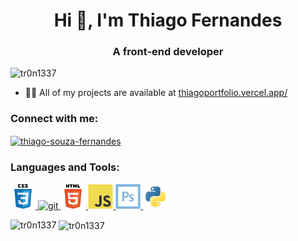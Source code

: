 <h1 align="center">Hi 👋, I'm Thiago Fernandes</h1>
<h3 align="center">A front-end developer</h3>

<p align="left"> <img src="https://komarev.com/ghpvc/?username=tr0n1337&label=Profile%20views&color=0e75b6&style=flat" alt="tr0n1337" /> </p>

- 👨‍💻 All of my projects are available at [thiagoportfolio.vercel.app/](thiagoportfolio.vercel.app/)

<h3 align="left">Connect with me:</h3>
<p align="left">
<a href="https://linkedin.com/in/thiago-souza-fernandes" target="blank"><img align="center" src="https://raw.githubusercontent.com/rahuldkjain/github-profile-readme-generator/master/src/images/icons/Social/linked-in-alt.svg" alt="thiago-souza-fernandes" height="30" width="40" /></a>
</p>

<h3 align="left">Languages and Tools:</h3>
<p align="left"> <a href="https://www.w3schools.com/css/" target="_blank"> <img src="https://raw.githubusercontent.com/devicons/devicon/master/icons/css3/css3-original-wordmark.svg" alt="css3" width="40" height="40"/> </a> <a href="https://git-scm.com/" target="_blank"> <img src="https://www.vectorlogo.zone/logos/git-scm/git-scm-icon.svg" alt="git" width="40" height="40"/> </a> <a href="https://www.w3.org/html/" target="_blank"> <img src="https://raw.githubusercontent.com/devicons/devicon/master/icons/html5/html5-original-wordmark.svg" alt="html5" width="40" height="40"/> </a> <a href="https://developer.mozilla.org/en-US/docs/Web/JavaScript" target="_blank"> <img src="https://raw.githubusercontent.com/devicons/devicon/master/icons/javascript/javascript-original.svg" alt="javascript" width="40" height="40"/> </a> <a href="https://www.photoshop.com/en" target="_blank"> <img src="https://raw.githubusercontent.com/devicons/devicon/master/icons/photoshop/photoshop-line.svg" alt="photoshop" width="40" height="40"/> </a> <a href="https://www.python.org" target="_blank"> <img src="https://raw.githubusercontent.com/devicons/devicon/master/icons/python/python-original.svg" alt="python" width="40" height="40"/> </a> </p>

<p><img align="left" src="https://github-readme-stats.vercel.app/api/top-langs?username=tr0n1337&show_icons=true&locale=en&layout=compact" alt="tr0n1337" /></p>

<p>&nbsp;<img align="center" src="https://github-readme-stats.vercel.app/api?username=tr0n1337&show_icons=true&locale=en" alt="tr0n1337" /></p>
